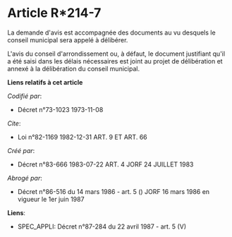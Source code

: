 # Article R*214-7

La demande d'avis est accompagnée des documents au vu desquels le conseil municipal sera appelé à délibérer.

L'avis du conseil d'arrondissement ou, à défaut, le document justifiant qu'il a été saisi dans les délais nécessaires est
joint au projet de délibération et annexé à la délibération du conseil municipal.

**Liens relatifs à cet article**

_Codifié par_:

  - Décret n°73-1023 1973-11-08

_Cite_:

  - Loi n°82-1169 1982-12-31 ART. 9 ET ART. 66

_Créé par_:

  - Décret n°83-666 1983-07-22 ART. 4 JORF 24 JUILLET 1983

_Abrogé par_:

  - Décret n°86-516 du 14 mars 1986 - art. 5 () JORF 16 mars 1986 en vigueur le   1er juin 1987

**Liens**:

  - SPEC_APPLI: Décret n°87-284 du 22 avril 1987 - art. 5 (V)
